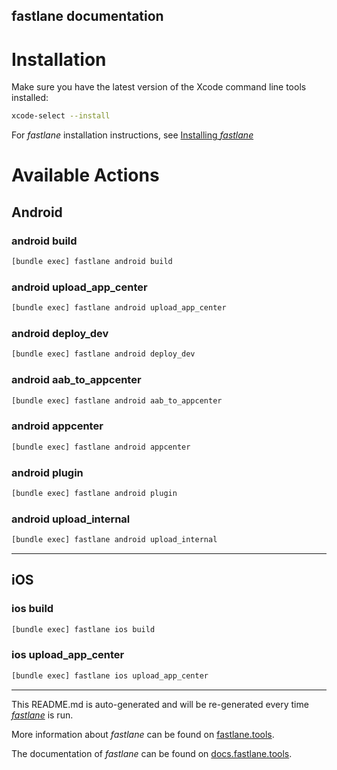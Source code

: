 fastlane documentation
----

# Installation

Make sure you have the latest version of the Xcode command line tools installed:

```sh
xcode-select --install
```

For _fastlane_ installation instructions, see [Installing _fastlane_](https://docs.fastlane.tools/#installing-fastlane)

# Available Actions

## Android

### android build

```sh
[bundle exec] fastlane android build
```



### android upload_app_center

```sh
[bundle exec] fastlane android upload_app_center
```



### android deploy_dev

```sh
[bundle exec] fastlane android deploy_dev
```



### android aab_to_appcenter

```sh
[bundle exec] fastlane android aab_to_appcenter
```



### android appcenter

```sh
[bundle exec] fastlane android appcenter
```



### android plugin

```sh
[bundle exec] fastlane android plugin
```



### android upload_internal

```sh
[bundle exec] fastlane android upload_internal
```



----


## iOS

### ios build

```sh
[bundle exec] fastlane ios build
```



### ios upload_app_center

```sh
[bundle exec] fastlane ios upload_app_center
```



----

This README.md is auto-generated and will be re-generated every time [_fastlane_](https://fastlane.tools) is run.

More information about _fastlane_ can be found on [fastlane.tools](https://fastlane.tools).

The documentation of _fastlane_ can be found on [docs.fastlane.tools](https://docs.fastlane.tools).
